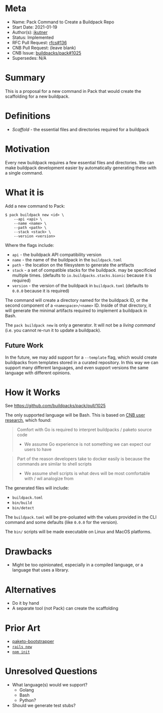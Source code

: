 # Meta
[meta]: #meta
- Name: Pack Command to Create a Buildpack Repo
- Start Date: 2021-01-19
- Author(s): [jkutner](https://github.com/jkutner)
- Status: Implemented
- RFC Pull Request: [rfcs#136](https://github.com/buildpacks/rfcs/pull/136)
- CNB Pull Request: (leave blank)
- CNB Issue: [buildpacks/pack#1025](https://github.com/buildpacks/pack/issues/1025)
- Supersedes: N/A

# Summary
[summary]: #summary

This is a proposal for a new command in Pack that would create the scaffolding for a new buildpack.

# Definitions
[definitions]: #definitions

- *Scaffold* - the essential files and directories required for a buildpack

# Motivation
[motivation]: #motivation

Every new buildpack requires a few essential files and directories. We can make buildpack development easier by automatically generating these with a single command.

# What it is
[what-it-is]: #what-it-is

Add a new command to Pack:

```
$ pack buildpack new <id> \
    --api <api> \
    --name <name> \
    --path <path> \
    --stack <stack> \
    --version <version>
```

Where the flags include:

* `api` - the buildpack API compatibility version
* `name` - the name of the buildpack in the `buildpack.toml`
* `path` - the location on the filesystem to generate the artifacts
* `stack` - a set of compatible stacks for the buildpack. may be specificied multiple times. (defaults to `io.buildpacks.stacks.bionic` because it is required)
* `version` - the version of the buildpack in `buildpack.toml` (defaults to `0.0.0` because it is required)

The command will create a directory named for the buildpack ID, or the second component of a `<namespace>/<name>` ID. Inside of that directory, it will generate the minimal artifacts required to implement a buildpack in Bash.

The `pack buildpack new` is only a generator. It will not be a _living command_ (i.e. you cannot re-run it to update a buildpack).

## Future Work

In the future, we may add support for a `--template` flag, which would create buildpacks from templates stored in a curated repository. In this way we can support many different languages, and even support versions the same language with different opinions.

# How it Works
[how-it-works]: #how-it-works

See https://github.com/buildpacks/pack/pull/1025

The only supported language will be Bash. This is based on [CNB user research](https://docs.google.com/document/d/1uNE8qkvhBCLIQUjIEbOTfT1epEt9_nHk_fNc64YPEvY/edit), which found:

> Comfort with Go is required to interpret buildpacks / paketo source code
> * We assume Go experience is not something we can expect our users to have

> Part of the reason developers take to docker easily is because the commands are similar to shell scripts
> * We assume shell scripts is what devs will be most comfortable with / wil analogize from

The generated files will include:


* `buildpack.toml`
* `bin/build`
* `bin/detect`

The `buildpack.toml` will be pre-poluated with the values provided in the CLI command and some defaults (like `0.0.0` for the version).

The `bin/` scripts will be made executable on Linux and MacOS platforms.

# Drawbacks
[drawbacks]: #drawbacks

* Might be too opinionated, especially in a compiled language, or a language that uses a library.

# Alternatives
[alternatives]: #alternatives

- Do it by hand
- A separate tool (not Pack) can create the scaffolding

# Prior Art
[prior-art]: #prior-art

- [paketo-bootstrapper](https://github.com/paketo-community/bootstrapper)
- [`rails new`](https://guides.rubyonrails.org/command_line.html)
- [`npm init`](https://docs.npmjs.com/cli/v6/commands/npm-init)

# Unresolved Questions
[unresolved-questions]: #unresolved-questions

- What language(s) would we support?
    - Golang
    - Bash
    - Python?
- Should we generate test stubs?
